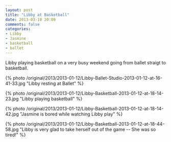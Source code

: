 ```yaml
---
layout: post
title: "Libby at Basketball"
date: 2013-03-18 20:09
comments: false
categories: 
- Libby
- Jasmine
- basketball
- ballet
---
```

Libby playing basketball on a very busy weekend going from ballet straigt to basketball.

{% photo /original/2013/2013-01-12/Libby-Ballet-Studio-2013-01-12-at-16-41-33.jpg "Libby resting at Ballet" %}

{% photo /original/2013/2013-01-12/Libby-Basketball-2013-01-12-at-18-14-23.jpg "Libby playing basketball" %}

{% photo /original/2013/2013-01-12/Libby-Basketball-2013-01-12-at-18-14-42.jpg "Jasmine is bored while watching Libby play" %}

{% photo /original/2013/2013-01-12/Libby-Basketball-2013-01-12-at-18-44-58.jpg "Libby is very glad to take herself out of the game -- She was so tired!" %}

